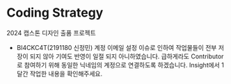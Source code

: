 # Coding Strategy

2024 캡스톤 디자인 출품 프로젝트


 - BI4CKC4T(2191180 신정민) 계정 이메일 설정 이슈로 인하여 작업물들이 전부 저장이 되지 않아 기여도 반영이 일절 되지 아니하였습니다. 
   급하게라도 Contributor로 참여하기 위해 동일한 닉네임의 계정으로 연결하도록 하겠습니다. Insight에서 1달간 작업한 내용을 확인해주세요.

